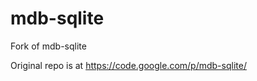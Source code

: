 mdb-sqlite
==========

Fork of mdb-sqlite

Original repo is at https://code.google.com/p/mdb-sqlite/
